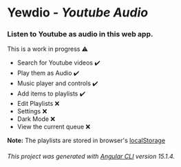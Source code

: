 # Yewdio - <i>Youtube Audio</i>
### Listen to Youtube as audio in this web app.

This is a work in progress ⚠️

- Search for Youtube videos ✔️ <br>
- Play them as Audio ✔️ <br>
- Music player and controls ✔️ <br>
- Add items to playlists ✔️ <br>
- Edit Playlists ❌ <br>
- Settings ❌ <br>
- Dark Mode ❌ <br>
- View the current queue ❌

<b>Note:</b> The playlists are stored in browser's [localStorage](https://developer.mozilla.org/en-US/docs/Web/API/Window/localStorage)

###### This project was generated with [Angular CLI](https://github.com/angular/angular-cli) version 15.1.4.
